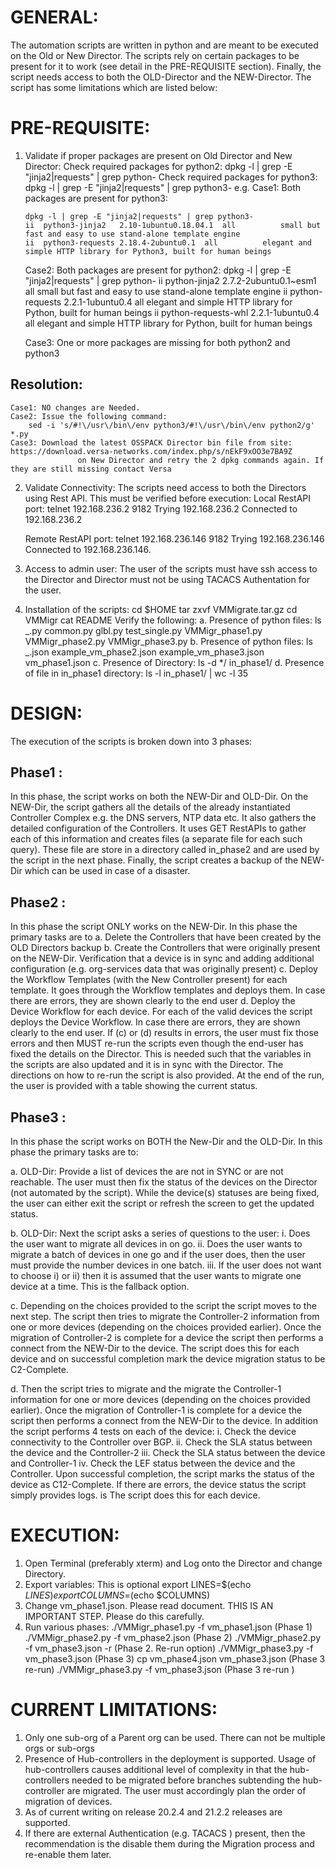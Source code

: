 # GENERAL:

The automation scripts are written in python and are meant to be executed on the Old or New Director.
The scripts rely on certain packages to be present for it to work (see detail in the PRE-REQUISITE section).
Finally, the script needs access to both the OLD-Director and the NEW-Director. The script has some limitations which are listed below:

# PRE-REQUISITE:

1.  Validate if proper packages are present on Old Director and New Director:
    Check required packages for python2: dpkg -l | grep -E "jinja2|requests" | grep python-
    Check required packages for python3: dpkg -l | grep -E "jinja2|requests" | grep python3-
    e.g.
    Case1: Both packages are present for python3:

        dpkg -l | grep -E "jinja2|requests" | grep python3-
        ii  python3-jinja2   2.10-1ubuntu0.18.04.1  all          small but fast and easy to use stand-alone template engine
        ii  python3-requests 2.18.4-2ubuntu0.1  all          elegant and simple HTTP library for Python3, built for human beings

    Case2: Both packages are present for python2:
    dpkg -l | grep -E "jinja2|requests" | grep python-
    ii python-jinja2 2.7.2-2ubuntu0.1~esm1 all small but fast and easy to use stand-alone template engine
    ii python-requests 2.2.1-1ubuntu0.4 all elegant and simple HTTP library for Python, built for human beings
    ii python-requests-whl 2.2.1-1ubuntu0.4 all elegant and simple HTTP library for Python, built for human beings

    Case3: One or more packages are missing for both python2 and python3

## Resolution:

    Case1: NO changes are Needed.
    Case2: Issue the following command:
        sed -i 's/#!\/usr\/bin\/env python3/#!\/usr\/bin\/env python2/g' *.py
    Case3: Download the latest OSSPACK Director bin file from site: https://download.versa-networks.com/index.php/s/nEkF9xOO3e7BA9Z
                   on New Director and retry the 2 dpkg commands again. If they are still missing contact Versa

2. Validate Connectivity: The scripts need access to both the Directors using Rest API. This must be verified before execution:
   Local RestAPI port:
   telnet 192.168.236.2 9182
   Trying 192.168.236.2
   Connected to 192.168.236.2

   Remote RestAPI port:
   telnet 192.168.236.146 9182
   Trying 192.168.236.146
   Connected to 192.168.236.146.

3. Access to admin user:
   The user of the scripts must have ssh access to the Director and Director must not be using TACACS Authentation for the user.

4. Installation of the scripts:
   cd $HOME
   tar zxvf VMMigrate.tar.gz
   cd VMMigr
   cat README
   Verify the following:
   a. Presence of python files:
   ls _.py
   common.py glbl.py test_single.py VMMigr_phase1.py VMMigr_phase2.py VMMigr_phase3.py
   b. Presence of python files:
   ls _.json
   example_vm_phase2.json example_vm_phase3.json vm_phase1.json
   c. Presence of Directory:
   ls -d \*/
   in_phase1/
   d. Presence of file in in_phase1 directory:
   ls -l in_phase1/ | wc -l
   35

# DESIGN:

The execution of the scripts is broken down into 3 phases:

## Phase1 :

In this phase, the script works on both the NEW-Dir and OLD-Dir. On the NEW-Dir, the script gathers all the details of the already instantiated Controller Complex e.g. the DNS servers, NTP data etc. It also gathers the detailed configuration of the Controllers. It uses GET RestAPIs to gather each of this information and creates files (a separate file for each such query). These file are store in a directory called in_phase2 and are used by the script in the next phase. Finally, the script creates a backup of the NEW-Dir which can be used in case of a disaster.

## Phase2 :

In this phase the script ONLY works on the NEW-Dir. In this phase the primary tasks are to
a. Delete the Controllers that have been created by the OLD Directors backup
b. Create the Controllers that were originally present on the NEW-Dir. Verification that a device is in sync and adding
additional configuration (e.g. org-services data that was originally present)
c. Deploy the Workflow Templates (with the New Controller present) for each template. It goes through the Workflow templates
and deploys them. In case there are errors, they are shown clearly to the end user
d. Deploy the Device Workflow for each device. For each of the valid devices the script deploys the Device Workflow. In case
there are errors, they are shown clearly to the end user.
If (c) or (d) results in errors, the user must fix those errors and then MUST re-run the scripts even though the end-user has fixed the details on the Director. This is needed such that the variables in the scripts are also updated and it is in sync with the Director.
The directions on how to re-run the script is also provided. At the end of the run, the user is provided with a table showing the
current status.

## Phase3 :

In this phase the script works on BOTH the New-Dir and the OLD-Dir. In this phase the primary tasks are to:

a. OLD-Dir: Provide a list of devices the are not in SYNC or are not reachable. The user must then fix the status of the devices
on the Director (not automated by the script). While the device(s) statuses are being fixed, the user can either exit the script
or refresh the screen to get the updated status.

b. OLD-Dir: Next the script asks a series of questions to the user:
i. Does the user want to migrate all devices in on go.
ii. Does the user wants to migrate a batch of devices in one go and if the user does, then the user must provide the number devices in one batch.
iii. If the user does not want to choose i) or ii) then it is assumed that the user wants to migrate one device at a time. This is the fallback option.

c. Depending on the choices provided to the script the script moves to the next step. The script then tries to migrate the Controller-2 information from one or more devices (depending on the choices provided earlier). Once the migration of Controller-2 is complete for a device the script then performs a connect from the NEW-Dir to the device. The script does this for each device and on successful completion mark the device migration status to be C2-Complete.

d. Then the script tries to migrate and the migrate the Controller-1 information for one or more devices (depending on the choices provided earlier). Once the migration of Controller-1 is complete for a device the script then performs a connect from the NEW-Dir to the device. In addition the script performs 4 tests on each of the device:
i. Check the device connectivity to the Controller over BGP.
ii. Check the SLA status between the device and the Controller-2
iii. Check the SLA status between the device and Controller-1
iv. Check the LEF status between the device and the Controller.
Upon successful completion, the script marks the status of the device as C12-Complete. If there are errors, the device status the script simply provides logs. is The script does this for each device.

# EXECUTION:

1. Open Terminal (preferably xterm) and Log onto the Director and change Directory.
2. Export variables: This is optional
   export LINES=$(echo $LINES)
        export COLUMNS=$(echo $COLUMNS)
3. Change vm_phase1.json. Please read document. THIS IS AN IMPORTANT STEP. Please do this carefully.
4. Run various phases:
   ./VMMigr_phase1.py -f vm_phase1.json (Phase 1)
   ./VMMigr_phase2.py -f vm_phase2.json (Phase 2)
   ./VMMigr_phase2.py -f vm_phase3.json -r (Phase 2. Re-run option)
   ./VMMigr_phase3.py -f vm_phase3.json (Phase 3)
   cp vm_phase4.json vm_phase3.json (Phase 3 re-run)
   ./VMMigr_phase3.py -f vm_phase3.json (Phase 3 re-run )

# CURRENT LIMITATIONS:

1. Only one sub-org of a Parent org can be used. There can not be multiple orgs or sub-orgs
2. Presence of Hub-controllers in the deployment is supported. Usage of hub-controllers causes additional level of complexity in that the hub-controllers needed to be migrated before branches subtending the hub-controller are migrated. The user must accordingly plan the order of migration of devices.
3. As of current writing on release 20.2.4 and 21.2.2 releases are supported.
4. If there are external Authentication (e.g. TACACS ) present, then the recommendation is the disable them during the Migration process and re-enable them later.
